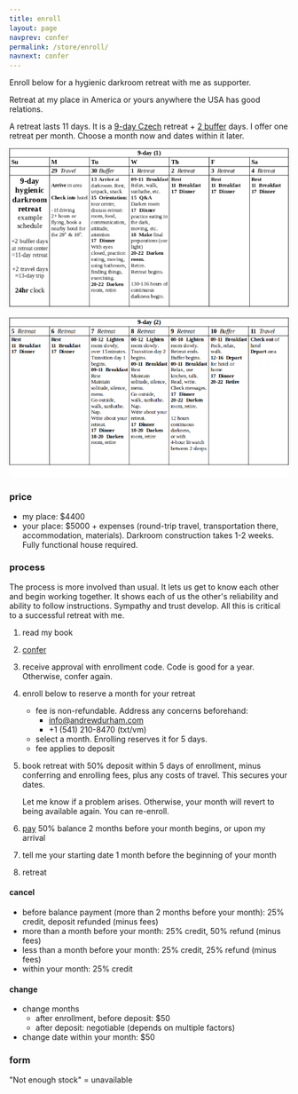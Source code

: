 ```yaml
---
title: enroll
layout: page
navprev: confer
permalink: /store/enroll/
navnext: confer
---
```


Enroll below for a hygienic darkroom retreat with me as supporter.

Retreat at my place in America or yours anywhere the USA has good relations.

A retreat lasts 11 days. It is a [9-day Czech](/format#czech) retreat + [2 buffer](/format#extra) days. I offer one retreat per month. Choose a month now and dates within it later.

![plan: 9-day retreat](/img/plan/image/9-day.png)

![plan: 9-day2 retreat](/img/plan/image/9-day2.png)

### price

- my place: $4400
- your place: $5000 + expenses (round-trip travel, transportation there, accommodation, materials). Darkroom construction takes 1-2 weeks. Fully functional house required.

### process

The process is more involved than usual. It lets us get to know each other and begin working together. It shows each of us the other's reliability and ability to follow instructions. Sympathy and trust develop. All this is critical to a successful retreat with me.

1. read my book
3. [confer](/store/confer)
4. receive approval with enrollment code. Code is good for a year. Otherwise, confer again.
5. enroll below to reserve a month for your retreat 
	- fee is non-refundable. Address any concerns beforehand:
		- info@andrewdurham.com
		- +1 (541) 210-8470 (txt/vm)
	- select a month. Enrolling reserves it for 5 days.
	- fee applies to deposit
5. book retreat with 50% deposit within 5 days of enrollment, minus conferring and enrolling fees, plus any costs of travel. This secures your dates. 

	Let me know if a problem arises. Otherwise, your month will revert to being available again. You can re-enroll.
6. [pay](/store#pay) 50% balance 2 months before your month begins, or upon my arrival
7. tell me your starting date 1 month before the beginning of your month
8. retreat

#### cancel

- before balance payment (more than 2 months before your month): 25% credit, deposit refunded (minus fees)
- more than a month before your month: 25% credit, 50% refund (minus fees)
- less than a month before your month: 25% credit, 25% refund (minus fees)
- within your month: 25% credit

#### change

- change months
	- after enrollment, before deposit: $50
	- after deposit: negotiable (depends on multiple factors)
- change date within your month: $50

### form

"Not enough stock" = unavailable

<script type="text/javascript" src="https://form.jotform.com/jsform/233545977120055"></script>


